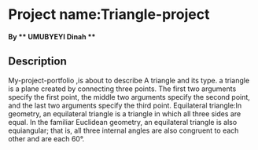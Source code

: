 # Project name:Triangle-project
#### By ** UMUBYEYI Dinah **
## Description 
My-project-portfolio ,is about to describe A triangle and its type. a triangle is a plane created by connecting three points. The first two arguments specify the first point, the middle two arguments specify the second point, and the last two arguments specify the third point.
Equilateral triangle:In geometry, an equilateral triangle is a triangle in which all three sides are equal. In the familiar Euclidean geometry, an equilateral triangle is also equiangular; that is, all three internal angles are also congruent to each other and are each 60°.
